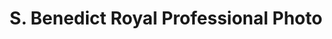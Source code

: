 ---
title: "S. Benedict Royal Professional Photo"
url: /zwedru/s-benedict-royal-professional-photo/
shop: Foto
---